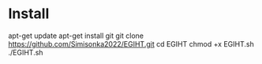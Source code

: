 # Install
apt-get update
apt-get install git
git clone https://github.com/Simisonka2022/EGIHT.git 
cd EGIHT
chmod +x EGIHT.sh
./EGIHT.sh
